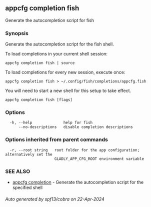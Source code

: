 ## appcfg completion fish

Generate the autocompletion script for fish

### Synopsis

Generate the autocompletion script for the fish shell.

To load completions in your current shell session:

	appcfg completion fish | source

To load completions for every new session, execute once:

	appcfg completion fish > ~/.config/fish/completions/appcfg.fish

You will need to start a new shell for this setup to take effect.


```
appcfg completion fish [flags]
```

### Options

```
  -h, --help              help for fish
      --no-descriptions   disable completion descriptions
```

### Options inherited from parent commands

```
  -r, --root string   root folder for the app configuration; alternatively set the
                      GLADLY_APP_CFG_ROOT environment variable
```

### SEE ALSO

* [appcfg completion](appcfg_completion.md)	 - Generate the autocompletion script for the specified shell

###### Auto generated by spf13/cobra on 22-Apr-2024

